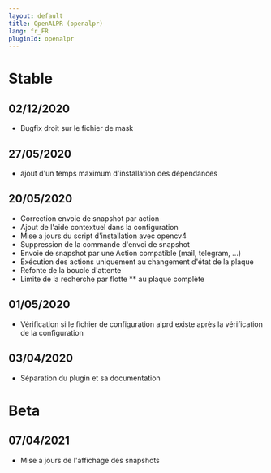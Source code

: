 ```yaml
---
layout: default
title: OpenALPR (openalpr)
lang: fr_FR
pluginId: openalpr
---
```


# Stable
## 02/12/2020
* Bugfix droit sur le fichier de mask

## 27/05/2020
* ajout d'un temps maximum d'installation des dépendances 
## 20/05/2020
* Correction envoie de snapshot par action
* Ajout de l'aide contextuel dans la configuration
* Mise a jours du script d'installation avec opencv4
* Suppression de la commande d'envoi de snapshot
* Envoie de snapshot par une Action compatible (mail, telegram, ...)
* Exécution des actions uniquement au changement d'état de la plaque
* Refonte de la boucle d'attente
* Limite de la recherche par flotte ** au plaque complète
## 01/05/2020
* Vérification si le fichier de configuration alprd existe après la vérification de la configuration
## 03/04/2020
* Séparation du plugin et sa documentation

# Beta
## 07/04/2021
* Mise a jours de l'affichage des snapshots
